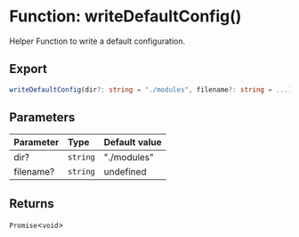 # Function: writeDefaultConfig()

Helper Function to write a default configuration.

## Export

```ts
writeDefaultConfig(dir?: string = "./modules", filename?: string = ...): Promise<void>
```

## Parameters

| Parameter | Type     | Default value |
| :-------- | :------- | :------------ |
| dir?      | `string` | "./modules"   |
| filename? | `string` | undefined     |

## Returns

`Promise`<`void`\>
